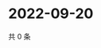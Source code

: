 # 2022-09-20

共 0 条

<!-- BEGIN WEIBO -->
<!-- 最后更新时间 Tue Sep 20 2022 14:04:03 GMT+0800 (China Standard Time) -->

<!-- END WEIBO -->
